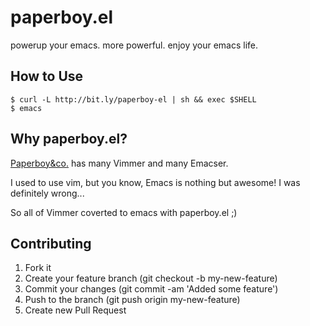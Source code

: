 # paperboy.el

powerup your emacs. more powerful.
enjoy your emacs life.

## How to Use

    $ curl -L http://bit.ly/paperboy-el | sh && exec $SHELL
    $ emacs

## Why paperboy.el?

[Paperboy&co.](http://paperboy.co.jp) has many Vimmer and many Emacser.

I used to use vim, but you know, Emacs is nothing but awesome! I was definitely wrong...

So all of Vimmer coverted to emacs with paperboy.el ;)

## Contributing

 1. Fork it
 1. Create your feature branch (git checkout -b my-new-feature)
 1. Commit your changes (git commit -am 'Added some feature')
 1. Push to the branch (git push origin my-new-feature)
 1. Create new Pull Request
